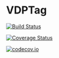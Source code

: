 # VDPTag

[![Build Status](https://travis-ci.org/zsunberg/VDPTag.jl.svg?branch=master)](https://travis-ci.org/zsunberg/VDPTag.jl)

[![Coverage Status](https://coveralls.io/repos/zsunberg/VDPTag.jl/badge.svg?branch=master&service=github)](https://coveralls.io/github/zsunberg/VDPTag.jl?branch=master)

[![codecov.io](http://codecov.io/github/zsunberg/VDPTag.jl/coverage.svg?branch=master)](http://codecov.io/github/zsunberg/VDPTag.jl?branch=master)
